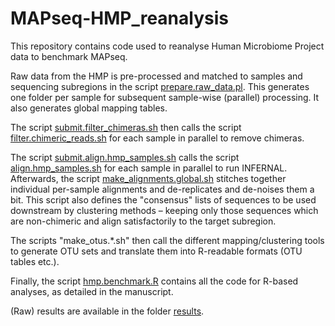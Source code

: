 # MAPseq-HMP_reanalysis
This repository contains code used to reanalyse Human Microbiome Project data to benchmark MAPseq.

Raw data from the HMP is pre-processed and matched to samples and sequencing subregions in the script [prepare.raw_data.pl](perl/prepare.raw_data.pl). This generates one folder per sample for subsequent sample-wise (parallel) processing. It also generates global mapping tables.

The script [submit.filter_chimeras.sh](bash/submit.filter_chimeras.sh) then calls the script [filter.chimeric_reads.sh](bash/filter.chimeric_reads.sh) for each sample in parallel to remove chimeras.

The script [submit.align.hmp_samples.sh](bash/submit.align.hmp_samples.sh) calls the script [align.hmp_samples.sh](bash/align.hmp_sample.sh) for each sample in parallel to run INFERNAL. Afterwards, the script [make_alignments.global.sh](bash/make_alignments.global.sh) stitches together individual per-sample alignments and de-replicates and de-noises them a bit. This script also defines the "consensus" lists of sequences to be used downstream by clustering methods – keeping only those sequences which are non-chimeric and align satisfactorily to the target subregion.

The scripts "make_otus.*.sh" then call the different mapping/clustering tools to generate OTU sets and translate them into R-readable formats (OTU tables etc.).

Finally, the script [hmp.benchmark.R](R/hmp.benchmark.R) contains all the code for R-based analyses, as detailed in the manuscript.

(Raw) results are available in the folder [results](results).
